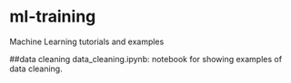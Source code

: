 # ml-training
Machine Learning tutorials and examples

##data cleaning
data_cleaning.ipynb: notebook for showing examples of data cleaning. 
